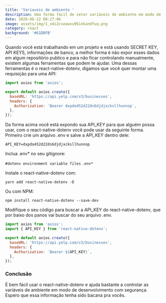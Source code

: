 ```yaml
---
title: 'Variaveis de ambiente '
description: Uma forma fácil de setar variáveis de ambiente em modo de desenvolvimento.
date: 2020-06-22 08:27:06
image: assets/img/1_xdi2cseawxu95iekandfuq.png
category: react
background: '#61DBFB'
---
```


Quando você está trabalhando em um projeto e está usando SECRET KEY, API KEYS, informações de banco, a melhor forma é não expor esses dados em algum repositório publico e para não ficar controlando manualmente, existem algumas ferramentas que podem te ajudar. Uma dessas ferramentas é o react-native-dotenv, digamos que você quer montar uma requisição para uma API:

```jsx
import axios from 'axios';

export default axios.create({
  baseURL: 'https://api.yelp.com/v3/businesses',
  headers: {
    Authorization: `Bearer dxpdo452d22ds6djdjxcksllhunnop`,
  },
});
```

Da forma acima você está expondo sua API_KEY para que alguém possa usar, com o react-native-dotenv você pode usar da seguinte forma. Primeiro crie um arquivo .env e salve a API_KEY dentro dele:

`API_KEY=dxpdo452d22ds6djdjxcksllhunnop`

Inclua .env\* no seu gitignore:

`#dotenv environment variable files`
`.env*`

Instale o react-native-dotenv com:

```text
yarn add react-native-dotenv -D
```

Ou com NPM:

```text
npm install react-native-dotenv --save-dev
```

Modifique o seu código para buscar a API_KEY do react-native-dotenv, que por baixo dos panos vai buscar do seu arquivo .env.

```jsx
import axios from 'axios';
import { API_KEY } from 'react-native-dotenv';

export default axios.create({
  baseURL: 'https://api.yelp.com/v3/businesses',
  headers: {
    Authorization: `Bearer ${API_KEY}`,
  },
});
```

### Conclusão

É bem fácil usar o react-native-dotenv e ajuda bastante a controlar as variáveis de ambiente em modo de desenvolvimento com segurança.
Espero que essa informação tenha sido bacana pra vocês.
